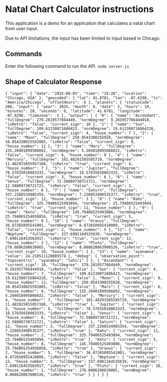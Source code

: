 # Natal Chart Calculator instructions

This application is a demo for an application that calculates a natal chart from user input.

Due to API limitations, the input has been limited to input based in Chicago.

## Commands
Enter the following command to run the API.
`node server.js`

## Shape of Calculator Response

`{
"input": {
"date": "2025-08-05",
"time": "19:28",
"location": "Chicago, USA"
},
"geocoded": {
"lat": 41.8781,
"lon": -87.6298,
"tz": "America/Chicago",
"offsetHours": -5
},
"planets": {
"statusCode": 200,
"input": {
"year": 2025,
"month": 8,
"date": 5,
"hours": 19,
"minutes": 28,
"seconds": 0,
"latitude": 41.8781,
"longitude": -87.6298,
"timezone": -5
},
"output": [
{
"0": {
"name": "Ascendant",
"fullDegree": 279.2819577664449,
"normDegree": 9.281957766444918,
"isRetro": "false",
"current_sign": 10
},
"1": {
"name": "Sun",
"fullDegree": 109.61230071686423,
"normDegree": 19.612300716864226,
"isRetro": "false",
"current_sign": 4,
"house_number": 7
},
"2": {
"name": "Moon",
"fullDegree": 250.0543300255928,
"normDegree": 10.054330025592805,
"isRetro": "false",
"current_sign": 9,
"house_number": 12
},
"3": {
"name": "Mars",
"fullDegree": 155.20401899586602,
"normDegree": 5.204018995866022,
"isRetro": "false",
"current_sign": 6,
"house_number": 9
},
"4": {
"name": "Mercury",
"fullDegree": 101.48291585595719,
"normDegree": 11.482915855957188,
"isRetro": "true",
"current_sign": 4,
"house_number": 7
},
"5": {
"name": "Jupiter",
"fullDegree": 78.57835010863333,
"normDegree": 18.57835010863333,
"isRetro": "false",
"current_sign": 3,
"house_number": 6
},
"6": {
"name": "Venus",
"fullDegree": 72.58889730721721,
"normDegree": 12.58889730721721,
"isRetro": "false",
"current_sign": 3,
"house_number": 6
},
"7": {
"name": "Saturn",
"fullDegree": 337.2268534985354,
"normDegree": 7.226853498535377,
"isRetro": "true",
"current_sign": 12,
"house_number": 3
},
"8": {
"name": "Rahu",
"fullDegree": 325.79486525493894,
"normDegree": 25.79486525493894,
"isRetro": "true",
"current_sign": 11,
"house_number": 2
},
"9": {
"name": "Ketu",
"fullDegree": 145.79486525493886,
"normDegree": 25.794865254938856,
"isRetro": "true",
"current_sign": 5,
"house_number": 8
},
"10": {
"name": "Uranus",
"fullDegree": 36.87265095541001,
"normDegree": 6.872650955410009,
"isRetro": "false",
"current_sign": 2,
"house_number": 5
},
"11": {
"name": "Neptune",
"fullDegree": 337.6901164535639,
"normDegree": 7.690116453563917,
"isRetro": "true",
"current_sign": 12,
"house_number": 3
},
"12": {
"name": "Pluto",
"fullDegree": 278.0886280639065,
"normDegree": 8.088628063906526,
"isRetro": "true",
"current_sign": 10,
"house_number": 1
},
"13": {
"name": "ayanamsa",
"value": 24.210511128085574
},
"debug": {
"observation_point": "topocentric",
"ayanamsa": "lahiri"
}
},
{
"Ascendant": {
"current_sign": 10,
"fullDegree": 279.2819577664449,
"normDegree": 9.281957766444918,
"isRetro": "false"
},
"Sun": {
"current_sign": 4,
"house_number": 7,
"fullDegree": 109.61230071686423,
"normDegree": 19.612300716864226,
"isRetro": "false"
},
"Moon": {
"current_sign": 9,
"house_number": 12,
"fullDegree": 250.0543300255928,
"normDegree": 10.054330025592805,
"isRetro": "false"
},
"Mars": {
"current_sign": 6,
"house_number": 9,
"fullDegree": 155.20401899586602,
"normDegree": 5.204018995866022,
"isRetro": "false"
},
"Mercury": {
"current_sign": 4,
"house_number": 7,
"fullDegree": 101.48291585595719,
"normDegree": 11.482915855957188,
"isRetro": "true"
},
"Jupiter": {
"current_sign": 3,
"house_number": 6,
"fullDegree": 78.57835010863333,
"normDegree": 18.57835010863333,
"isRetro": "false"
},
"Venus": {
"current_sign": 3,
"house_number": 6,
"fullDegree": 72.58889730721721,
"normDegree": 12.58889730721721,
"isRetro": "false"
},
"Saturn": {
"current_sign": 12,
"house_number": 3,
"fullDegree": 337.2268534985354,
"normDegree": 7.226853498535377,
"isRetro": "true"
},
"Rahu": {
"current_sign": 11,
"house_number": 2,
"fullDegree": 325.79486525493894,
"normDegree": 25.79486525493894,
"isRetro": "true"
},
"Ketu": {
"current_sign": 5,
"house_number": 8,
"fullDegree": 145.79486525493886,
"normDegree": 25.794865254938856,
"isRetro": "true"
},
"Uranus": {
"current_sign": 2,
"house_number": 5,
"fullDegree": 36.87265095541001,
"normDegree": 6.872650955410009,
"isRetro": "false"
},
"Neptune": {
"current_sign": 12,
"house_number": 3,
"fullDegree": 337.6901164535639,
"normDegree": 7.690116453563917,
"isRetro": "true"
},
"Pluto": {
"current_sign": 10,
"house_number": 1,
"fullDegree": 278.0886280639065,
"normDegree": 8.088628063906526,
"isRetro": "true"
}
}
]
}
}`
